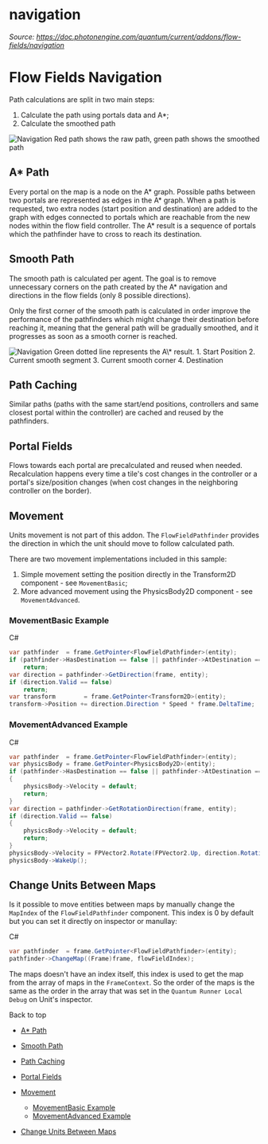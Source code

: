 # navigation

_Source: https://doc.photonengine.com/quantum/current/addons/flow-fields/navigation_

# Flow Fields Navigation

Path calculations are split in two main steps:

1. Calculate the path using portals data and A\*;
2. Calculate the smoothed path

![Navigation](/docs/img/quantum/v2/addons/flow-fields/navigation-1.png)
Red path shows the raw path, green path shows the smoothed path
## A\* Path

Every portal on the map is a node on the A\* graph. Possible paths between two portals are represented as edges in the A\* graph. When a path is requested, two extra nodes (start position and destination) are added to the graph with edges connected to portals which are reachable from the new nodes within the flow field controller. The A\* result is a sequence of portals which the pathfinder have to cross to reach its destination.

## Smooth Path

The smooth path is calculated per agent. The goal is to remove unnecessary corners on the path created by the A\* navigation and directions in the flow fields (only 8 possible directions).

Only the first corner of the smooth path is calculated in order improve the performance of the pathfinders which might change their destination before reaching it, meaning that the general path will be gradually smoothed, and it progresses as soon as a smooth corner is reached.

![Navigation](/docs/img/quantum/v2/addons/flow-fields/navigation-2.png)
Green dotted line represents the A\\\* result. 1. Start Position 2. Current smooth segment 3. Current smooth corner 4. Destination
## Path Caching

Similar paths (paths with the same start/end positions, controllers and same closest portal within the controller) are cached and reused by the pathfinders.

## Portal Fields

Flows towards each portal are precalculated and reused when needed. Recalculation happens every time a tile's cost changes in the controller or a portal's size/position changes (when cost changes in the neighboring controller on the border).

## Movement

Units movement is not part of this addon. The `FlowFieldPathfinder` provides the direction in which the unit should move to follow calculated path.

There are two movement implementations included in this sample:

1. Simple movement setting the position directly in the Transform2D component - see `MovementBasic`;
2. More advanced movement using the PhysicsBody2D component - see `MovementAdvanced`.

### MovementBasic Example

C#

```csharp
var pathfinder  = frame.GetPointer<FlowFieldPathfinder>(entity);
if (pathfinder->HasDestination == false || pathfinder->AtDestination == true)
    return;
var direction = pathfinder->GetDirection(frame, entity);
if (direction.Valid == false)
    return;
var transform        = frame.GetPointer<Transform2D>(entity);
transform->Position += direction.Direction * Speed * frame.DeltaTime;

```

### MovementAdvanced Example

C#

```csharp
var pathfinder  = frame.GetPointer<FlowFieldPathfinder>(entity);
var physicsBody = frame.GetPointer<PhysicsBody2D>(entity);
if (pathfinder->HasDestination == false || pathfinder->AtDestination == true)
{
    physicsBody->Velocity = default;
    return;
}
var direction = pathfinder->GetRotationDirection(frame, entity);
if (direction.Valid == false)
{
    physicsBody->Velocity = default;
    return;
}
physicsBody->Velocity = FPVector2.Rotate(FPVector2.Up, direction.Rotation) * Speed;
physicsBody->WakeUp();

```

## Change Units Between Maps

Is it possible to move entities between maps by manually change the `MapIndex` of the `FlowFieldPathfinder` component. This index is 0 by default but you can set it directly on inspector or manullay:

C#

```csharp
var pathfinder  = frame.GetPointer<FlowFieldPathfinder>(entity);
pathfinder->ChangeMap((Frame)frame, flowFieldIndex);

```

The maps doesn't have an index itself, this index is used to get the map from the array of maps in the `FrameContext`. So the order of the maps is the same as the order in the array that was set in the `Quantum Runner Local Debug` on Unit's inspector.

Back to top

- [A\* Path](#a-path)
- [Smooth Path](#smooth-path)
- [Path Caching](#path-caching)
- [Portal Fields](#portal-fields)
- [Movement](#movement)

  - [MovementBasic Example](#movementbasic-example)
  - [MovementAdvanced Example](#movementadvanced-example)

- [Change Units Between Maps](#change-units-between-maps)